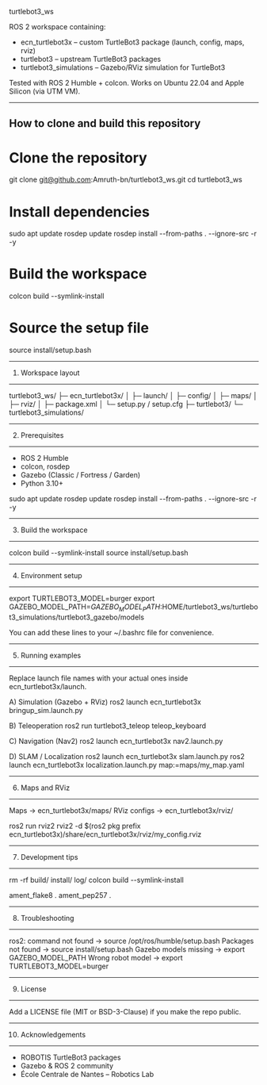 turtlebot3_ws

ROS 2 workspace containing:
- ecn_turtlebot3x – custom TurtleBot3 package (launch, config, maps, rviz)
- turtlebot3 – upstream TurtleBot3 packages
- turtlebot3_simulations – Gazebo/RViz simulation for TurtleBot3

Tested with ROS 2 Humble + colcon. Works on Ubuntu 22.04 and Apple Silicon (via UTM VM).


------------------------------------------------------------
How to clone and build this repository
------------------------------------------------------------
# Clone the repository
git clone git@github.com:Amruth-bn/turtlebot3_ws.git
cd turtlebot3_ws

# Install dependencies
sudo apt update
rosdep update
rosdep install --from-paths . --ignore-src -r -y

# Build the workspace
colcon build --symlink-install

# Source the setup file
source install/setup.bash


------------------------------------------------------------
1. Workspace layout
------------------------------------------------------------
turtlebot3_ws/
├─ ecn_turtlebot3x/
│  ├─ launch/
│  ├─ config/
│  ├─ maps/
│  ├─ rviz/
│  ├─ package.xml
│  └─ setup.py / setup.cfg
├─ turtlebot3/
└─ turtlebot3_simulations/


------------------------------------------------------------
2. Prerequisites
------------------------------------------------------------
- ROS 2 Humble
- colcon, rosdep
- Gazebo (Classic / Fortress / Garden)
- Python 3.10+

sudo apt update
rosdep update
rosdep install --from-paths . --ignore-src -r -y


------------------------------------------------------------
3. Build the workspace
------------------------------------------------------------
colcon build --symlink-install
source install/setup.bash


------------------------------------------------------------
4. Environment setup
------------------------------------------------------------
export TURTLEBOT3_MODEL=burger
export GAZEBO_MODEL_PATH=$GAZEBO_MODEL_PATH:$HOME/turtlebot3_ws/turtlebot3_simulations/turtlebot3_gazebo/models

You can add these lines to your ~/.bashrc file for convenience.


------------------------------------------------------------
5. Running examples
------------------------------------------------------------
Replace launch file names with your actual ones inside ecn_turtlebot3x/launch.

A) Simulation (Gazebo + RViz)
    ros2 launch ecn_turtlebot3x bringup_sim.launch.py

B) Teleoperation
    ros2 run turtlebot3_teleop teleop_keyboard

C) Navigation (Nav2)
    ros2 launch ecn_turtlebot3x nav2.launch.py

D) SLAM / Localization
    ros2 launch ecn_turtlebot3x slam.launch.py
    ros2 launch ecn_turtlebot3x localization.launch.py map:=maps/my_map.yaml


------------------------------------------------------------
6. Maps and RViz
------------------------------------------------------------
Maps → ecn_turtlebot3x/maps/
RViz configs → ecn_turtlebot3x/rviz/

ros2 run rviz2 rviz2 -d $(ros2 pkg prefix ecn_turtlebot3x)/share/ecn_turtlebot3x/rviz/my_config.rviz


------------------------------------------------------------
7. Development tips
------------------------------------------------------------
rm -rf build/ install/ log/
colcon build --symlink-install

ament_flake8 .
ament_pep257 .


------------------------------------------------------------
8. Troubleshooting
------------------------------------------------------------
ros2: command not found → source /opt/ros/humble/setup.bash
Packages not found → source install/setup.bash
Gazebo models missing → export GAZEBO_MODEL_PATH
Wrong robot model → export TURTLEBOT3_MODEL=burger


------------------------------------------------------------
9. License
------------------------------------------------------------
Add a LICENSE file (MIT or BSD-3-Clause) if you make the repo public.


------------------------------------------------------------
10. Acknowledgements
------------------------------------------------------------
- ROBOTIS TurtleBot3 packages
- Gazebo & ROS 2 community
- École Centrale de Nantes – Robotics Lab
